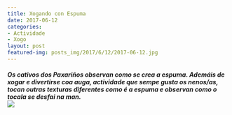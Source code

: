 ```yaml
---
title: Xogando con Espuma
date: 2017-06-12
categories:
- Actividade
- Xogo
layout: post
featured-img: posts_img/2017/6/12/2017-06-12.jpg
---
```


 <h5 class="center header text_h2">
	Os cativos dos Paxariños observan como se crea a espuma.
 <!--more-->
Ademáis de xogar e divertirse coa auga, actividade que sempe gusta os nenos/as, tocan outras texturas diferentes como é a espuma e observan como o tocala se desfai na man.
<div class="row">
     <div class="col s12 m12">
         <img class="responsive-img" src="{{ site.baseurl }}/posts_img/2017/6/12/2017-06-12.jpg">
     </div>
 </div>